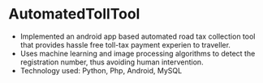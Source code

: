 # AutomatedTollTool
- Implemented an android app based automated road tax collection tool that provides hassle
free toll-tax payment experien to traveller.
- Uses machine learning and image processing algorithms to detect the registration number,
thus avoiding human intervention.
- Technology used: Python, Php, Android, MySQL
